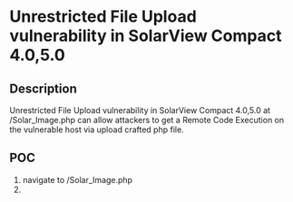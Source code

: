 # Unrestricted File Upload vulnerability in SolarView Compact 4.0,5.0

## Description 

Unrestricted File Upload vulnerability in SolarView Compact 4.0,5.0 at /Solar_Image.php can allow attackers to get a Remote Code Execution on the vulnerable host via upload crafted php file.

## POC

1. navigate to /Solar_Image.php
2. 
